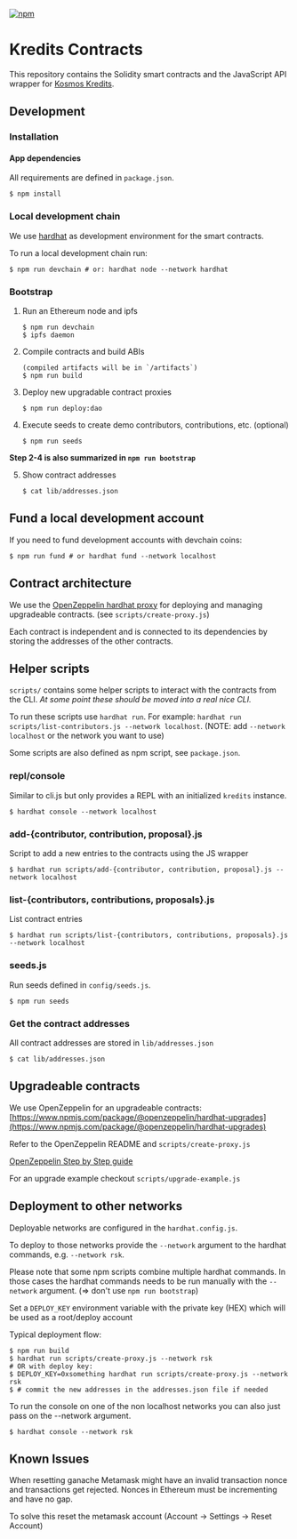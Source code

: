 [![npm](https://img.shields.io/npm/v/kredits-contracts.svg)](https://www.npmjs.com/package/kredits-contracts)

# Kredits Contracts

This repository contains the Solidity smart contracts and the JavaScript API
wrapper for [Kosmos Kredits](https://wiki.kosmos.org/Kredits).

## Development

### Installation

#### App dependencies

All requirements are defined in `package.json`.

    $ npm install

### Local development chain

We use [hardhat](https://hardhat.org/) as development environment for the
smart contracts.

To run a local development chain run:

    $ npm run devchain # or: hardhat node --network hardhat

### Bootstrap

1.  Run an Ethereum node and ipfs

        $ npm run devchain
        $ ipfs daemon

2.  Compile contracts and build ABIs

        (compiled artifacts will be in `/artifacts`)
        $ npm run build

3.  Deploy new upgradable contract proxies

        $ npm run deploy:dao

4.  Execute seeds to create demo contributors, contributions, etc. (optional)

        $ npm run seeds

**Step 2-4 is also summarized in `npm run bootstrap`**

5.  Show contract addresses

        $ cat lib/addresses.json

## Fund a local development account

If you need to fund development accounts with devchain coins:

    $ npm run fund # or hardhat fund --network localhost

## Contract architecture

We use the [OpenZeppelin hardhat
proxy](https://www.npmjs.com/package/@openzeppelin/hardhat-upgrades) for
deploying and managing upgradeable contracts. (see `scripts/create-proxy.js`)

Each contract is independent and is connected to its dependencies by storing
the addresses of the other contracts.

## Helper scripts

`scripts/` contains some helper scripts to interact with the contracts from the
CLI. _At some point these should be moved into a real nice CLI._

To run these scripts use `hardhat run`. For example: `hardhat run
scripts/list-contributors.js --network localhost`. (NOTE: add `--network
localhost` or the network you want to use)

Some scripts are also defined as npm script, see `package.json`.

### repl/console

Similar to cli.js but only provides a REPL with an initialized `kredits`
instance.

    $ hardhat console --network localhost

### add-{contributor, contribution, proposal}.js

Script to add a new entries to the contracts using the JS wrapper

    $ hardhat run scripts/add-{contributor, contribution, proposal}.js --network localhost

### list-{contributors, contributions, proposals}.js

List contract entries

    $ hardhat run scripts/list-{contributors, contributions, proposals}.js --network localhost

### seeds.js

Run seeds defined in `config/seeds.js`.

    $ npm run seeds

### Get the contract addresses

All contract addresses are stored in `lib/addresses.json`

    $ cat lib/addresses.json

## Upgradeable contracts

We use OpenZeppelin for an upgradeable contracts:
[https://www.npmjs.com/package/@openzeppelin/hardhat-upgrades](https://www.npmjs.com/package/@openzeppelin/hardhat-upgrades)

Refer to the OpenZeppelin README and `scripts/create-proxy.js`

[OpenZeppelin Step by Step guide](https://forum.openzeppelin.com/t/openzeppelin-upgrades-step-by-step-tutorial-for-hardhat/3580)

For an upgrade example checkout `scripts/upgrade-example.js`


## Deployment to other networks

Deployable networks are configured in the `hardhat.config.js`.

To deploy to those networks provide the `--network` argument to the hardhat
commands, e.g. `--network rsk`.

Please note that some npm scripts combine multiple hardhat commands. In those
cases the hardhat commands needs to be run manually with the `--network`
argument. (=> don't use `npm run bootstrap`)

Set a `DEPLOY_KEY` environment variable with the private key (HEX) which will
be used as a root/deploy account

Typical deployment flow:

    $ npm run build
    $ hardhat run scripts/create-proxy.js --network rsk
    # OR with deploy key:
    $ DEPLOY_KEY=0xsomething hardhat run scripts/create-proxy.js --network rsk
    $ # commit the new addresses in the addresses.json file if needed

To run the console on one of the non localhost networks you can also just pass
on the --network argument.

    $ hardhat console --network rsk


## Known Issues

When resetting ganache Metamask might have an invalid transaction nonce and
transactions get rejected. Nonces in Ethereum must be incrementing and have no
gap.

To solve this reset the metamask account (Account -> Settings -> Reset Account)
